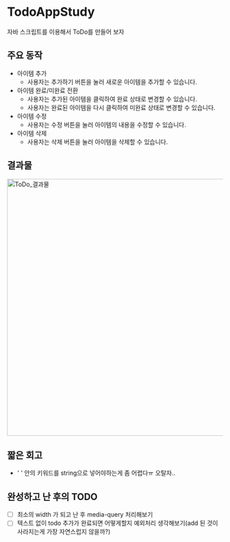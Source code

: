 # TodoAppStudy

자바 스크립트를 이용해서 ToDo를 만들어 보자

## 주요 동작

- 아이템 추가
  - 사용자는 추가하기 버튼을 눌러 새로운 아이템을 추가할 수 있습니다.
- 아이템 완료/미완료 전환
  - 사용자는 추가된 아이템을 클릭하여 완료 상태로 변경할 수 있습니다.
  - 사용자는 완료된 아이템을 다시 클릭하여 미완료 상태로 변경할 수 있습니다.
- 아이템 수정
  - 사용자는 수정 버튼을 눌러 아이템의 내용을 수정할 수 있습니다.
- 아이템 삭제
  - 사용자는 삭제 버튼을 눌러 아이템을 삭제할 수 있습니다.

## 결과물
<img width="600" alt="ToDo_결과물" src="https://github.com/user-attachments/assets/ca1df68a-f07f-4545-b353-caaf6782f054">

## 짧은 회고
- ' ' 안의 키워드를 string으로 넣어야하는게 좀 어렵다ㅠ 오탈자..

## 완성하고 난 후의 TODO
- [ ] 최소의 width 가 되고 난 후 media-query 처리해보기
- [ ] 텍스트 없이 todo 추가가 완료되면 어떻게할지 예외처리 생각해보기(add 된 것이 사라지는게 가장 자연스럽지 않을까?)
